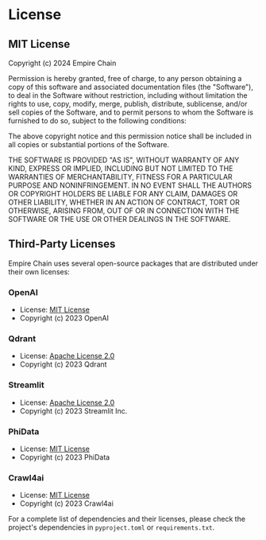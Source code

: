 # License

## MIT License

Copyright (c) 2024 Empire Chain

Permission is hereby granted, free of charge, to any person obtaining a copy
of this software and associated documentation files (the "Software"), to deal
in the Software without restriction, including without limitation the rights
to use, copy, modify, merge, publish, distribute, sublicense, and/or sell
copies of the Software, and to permit persons to whom the Software is
furnished to do so, subject to the following conditions:

The above copyright notice and this permission notice shall be included in all
copies or substantial portions of the Software.

THE SOFTWARE IS PROVIDED "AS IS", WITHOUT WARRANTY OF ANY KIND, EXPRESS OR
IMPLIED, INCLUDING BUT NOT LIMITED TO THE WARRANTIES OF MERCHANTABILITY,
FITNESS FOR A PARTICULAR PURPOSE AND NONINFRINGEMENT. IN NO EVENT SHALL THE
AUTHORS OR COPYRIGHT HOLDERS BE LIABLE FOR ANY CLAIM, DAMAGES OR OTHER
LIABILITY, WHETHER IN AN ACTION OF CONTRACT, TORT OR OTHERWISE, ARISING FROM,
OUT OF OR IN CONNECTION WITH THE SOFTWARE OR THE USE OR OTHER DEALINGS IN THE
SOFTWARE.

## Third-Party Licenses

Empire Chain uses several open-source packages that are distributed under their own licenses:

### OpenAI
- License: [MIT License](https://github.com/openai/openai-python/blob/main/LICENSE)
- Copyright (c) 2023 OpenAI

### Qdrant
- License: [Apache License 2.0](https://github.com/qdrant/qdrant/blob/master/LICENSE)
- Copyright (c) 2023 Qdrant

### Streamlit
- License: [Apache License 2.0](https://github.com/streamlit/streamlit/blob/develop/LICENSE)
- Copyright (c) 2023 Streamlit Inc.

### PhiData
- License: [MIT License](https://github.com/phidatahq/phidata/blob/main/LICENSE)
- Copyright (c) 2023 PhiData

### Crawl4ai
- License: [MIT License](https://github.com/crawl4ai/crawl4ai/blob/main/LICENSE)
- Copyright (c) 2023 Crawl4ai

For a complete list of dependencies and their licenses, please check the project's dependencies in `pyproject.toml` or `requirements.txt`. 
